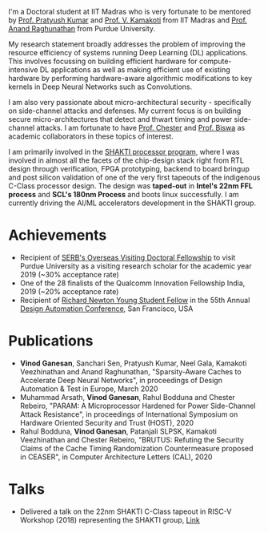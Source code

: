 I'm a Doctoral student at IIT Madras who is very fortunate to be mentored by [Prof. Pratyush Kumar](http://www.cse.iitm.ac.in/~pratyush/) and [Prof. V. Kamakoti](https://www.cse.iitm.ac.in/profile.php?arg=MTg=) from IIT Madras and [Prof. Anand Raghunathan](https://engineering.purdue.edu/~araghu/) from Purdue University.

My research statement broadly addresses the problem of improving the resource efficiency of systems running Deep Learning (DL) applications. This involves focussing on building efficient hardware for compute-intensive DL applications as well as making efficient use of existing hardware by performing hardware-aware algorithmic modifications to key kernels in Deep Neural Networks such as Convolutions. 

I am also very passionate about micro-architectural security - specifically on side-channel attacks and defenses. My current focus is on building secure micro-architectures that detect and thwart timing and power side-channel attacks. I am fortunate to have [Prof. Chester]() and [Prof. Biswa]() as academic collaborators in these topics of interest.  

I am primarily involved in the [SHAKTI processor program](http://shakti.org.in), where I was involved in almost all the facets of the chip-design stack right from RTL design through verification, FPGA prototyping, backend to board bringup and post silicon validation of one of the very first tapeouts of the indigenous C-Class processor design. The design was **taped-out** in **Intel's 22nm FFL process** and **SCL's 180nm Process** and boots linux successfully. I am currently driving the AI/ML accelerators development in the SHAKTI group. 

# [](#header-3)Achievements
* Recipient of [SERB's Overseas Visiting Doctoral Fellowship](http://www.serbonline.in/SERB/ovdf) to visit Purdue University as a visiting research scholar for the academic year 2019 (~30% acceptance rate)
* One of the 28 finalists of the Qualcomm Innovation Fellowship India, 2019 (~20% acceptance rate)
* Recipient of [Richard Newton Young Student Fellow](https://dac.com/content/richard-newton-young-student-fellow-program-0) in the 55th Annual [Design Automation Conference](https://dac.com/), San Francisco, USA

# [](#header-3)Publications
* **Vinod Ganesan**, Sanchari Sen, Pratyush Kumar, Neel Gala, Kamakoti Veezhinathan and Anand Raghunathan, "Sparsity-Aware Caches to Accelerate Deep Neural Networks", in proceedings of Design Automation & Test in Europe, March 2020
* Muhammad Arsath, **Vinod Ganesan**, Rahul Bodduna and Chester Rebeiro, "PARAM: A Microprocessor Hardened for Power Side-Channel Attack Resistance", in proceedings of International Symposium on Hardware Oriented Security and Trust (HOST), 2020 
* Rahul Bodduna, **Vinod Ganesan**, Patanjali SLPSK, Kamakoti Veezhinathan and Chester Rebeiro, "BRUTUS: Refuting the Security Claims of the Cache Timing Randomization Countermeasure proposed in CEASER", in Computer Architecture Letters (CAL), 2020


# [](#header-3)Talks
* Delivered a talk on the 22nm SHAKTI C-Class tapeout in RISC-V Workshop
  (2018) representing the SHAKTI group, [Link](https://www.youtube.com/watch?v=eVn4tsOLRLg)

